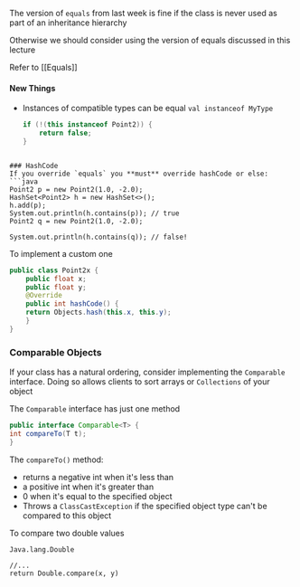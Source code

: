 The version of `equals` from last week is fine if the class is never used as part of an inheritance hierarchy

Otherwise we should consider using the version of equals discussed in this lecture

Refer to [[Equals]]
#### New Things

- Instances of compatible types can be equal
	`val instanceof MyType`
	
	```java
	if (!(this instanceof Point2)) {
		return false;
	}
```

### HashCode
If you override `equals` you **must** override hashCode or else:
```java
Point2 p = new Point2(1.0, -2.0);  
HashSet<Point2> h = new HashSet<>();  
h.add(p);  
System.out.println(h.contains(p)); // true  
Point2 q = new Point2(1.0, -2.0);  

System.out.println(h.contains(q)); // false!
```
To implement a custom one
```java
public class Point2x {  
	public float x;  
	public float y;  
	@Override  
	public int hashCode() {  
	return Objects.hash(this.x, this.y);  
	}
}
```
### Comparable Objects
If your class has a natural ordering, consider implementing the `Comparable` interface. Doing so allows clients to sort arrays or `Collections` of your object

The `Comparable` interface has just one method
```java
public interface Comparable<T> {  
int compareTo(T t);
}
```
The `compareTo()` method:
- returns a negative int when it's less than
- a positive int when it's greater than
- 0 when it's equal to the specified object
- Throws a `ClassCastException` if  the specified object type can't be compared to this object

To compare two double values
```
Java.lang.Double

//...
return Double.compare(x, y)
```